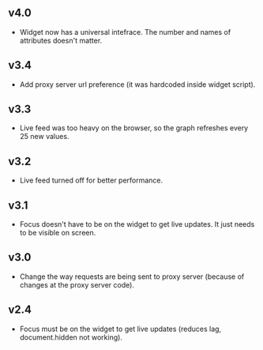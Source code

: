 ## v4.0

- Widget now has a universal intefrace. The number and names of attributes doesn't matter. 


## v3.4

- Add proxy server url preference (it was hardcoded inside widget script).


## v3.3

- Live feed was too heavy on the browser, so the graph refreshes every 25 new values.


## v3.2

- Live feed turned off for better performance. 


## v3.1

- Focus doesn't have to be on the widget to get live updates. It just needs to be visible on screen.



## v3.0

- Change the way requests are being sent to proxy server (because of changes at the proxy server code).


## v2.4

- Focus must be on the widget to get live updates (reduces lag, document.hidden not working).